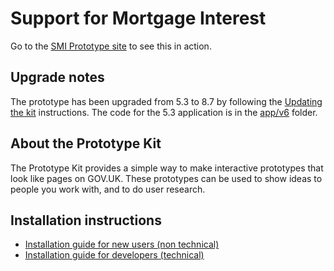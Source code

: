 # Support for Mortgage Interest

Go to the [SMI Prototype site](https://smi-prototype.herokuapp.com/smi/) to see this in action.

## Upgrade notes

The prototype has been upgraded from 5.3 to 8.7 by following the [Updating the kit](https://govuk-prototype-kit.herokuapp.com/docs/updating-the-kit) instructions.  The code for the 5.3 application is in the [app/v6](https://github.com/dwp/smi/tree/master/app/v6) folder.

## About the Prototype Kit

The Prototype Kit provides a simple way to make interactive prototypes that look like pages on GOV.UK. These prototypes can be used to show ideas to people you work with, and to do user research.

## Installation instructions

- [Installation guide for new users (non technical)](https://govuk-prototype-kit.herokuapp.com/docs/install/introduction)
- [Installation guide for developers (technical)](https://govuk-prototype-kit.herokuapp.com/docs/install/developer-install-instructions)

